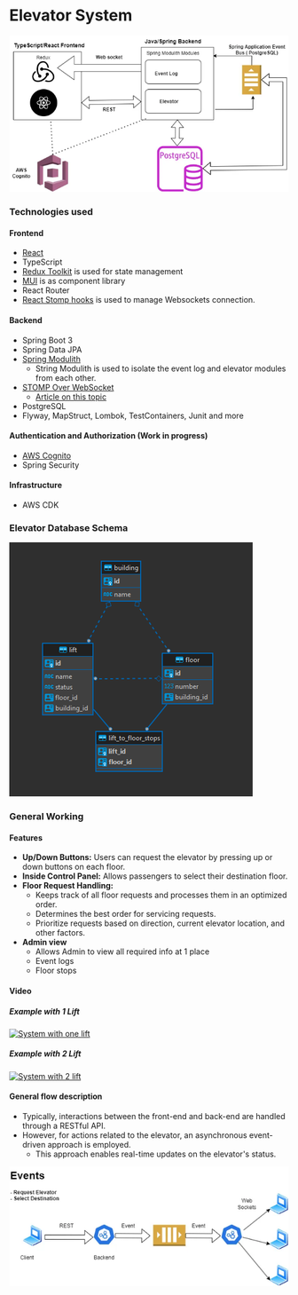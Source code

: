 # Elevator System

![Elevator System](./media/elevator_system.webp)

### Technologies used

#### Frontend

- [React](https://react.dev/)
- TypeScript
- [Redux Toolkit](https://redux-toolkit.js.org/) is used for state management
- [MUI](https://mui.com/material-ui/getting-started/) is as component library
- React Router
- [React Stomp hooks](https://github.com/SvenKirschbaum/react-stomp-hooks) is used to manage Websockets connection.

#### Backend

- Spring Boot 3
- Spring Data JPA
- [Spring Modulith](https://docs.spring.io/spring-modulith/reference/)
  - String Modulith is used to isolate the event log and elevator modules from each other.
- [STOMP Over WebSocket](https://jmesnil.net/stomp-websocket/doc/)
  - [Article on this topic](https://hpcodes.medium.com/send-messages-from-spring-boot-backend-to-reactjs-app-using-websocket-4120f6979c9b)
- PostgreSQL
- Flyway, MapStruct, Lombok, TestContainers, Junit and more

#### Authentication and Authorization (Work in progress)

- [AWS Cognito](https://aws.amazon.com/cognito/)
- Spring Security

#### Infrastructure

- AWS CDK

### Elevator Database Schema

![DB schema](./media/elevator_db_schema.png)

### General Working

#### Features

- **Up/Down Buttons:** Users can request the elevator by pressing up or down buttons on each floor.
- **Inside Control Panel:** Allows passengers to select their destination floor.
- **Floor Request Handling:**
  - Keeps track of all floor requests and processes them in an optimized order.
  - Determines the best order for servicing requests.
  - Prioritize requests based on direction, current elevator location, and other factors.
- **Admin view**
  - Allows Admin to view all required info at 1 place
  - Event logs
  - Floor stops

#### Video

##### Example with 1 Lift

[![System with one lift](https://github.com/user-attachments/assets/0d5c3171-1963-4c15-903e-7858010db802)](https://github.com/user-attachments/assets/0d5c3171-1963-4c15-903e-7858010db802)

##### Example with 2 Lift

[![System with 2 lift](https://github.com/user-attachments/assets/a1ee2afc-b6d2-44bf-b30f-9f8bc8054caa)](https://github.com/user-attachments/assets/a1ee2afc-b6d2-44bf-b30f-9f8bc8054caa)

#### General flow description

- Typically, interactions between the front-end and back-end are handled through a RESTful API.
- However, for actions related to the elevator, an asynchronous event-driven approach is employed.
  - This approach enables real-time updates on the elevator's status.

![Event Driven flow](./media/websocket_flow.webp)
